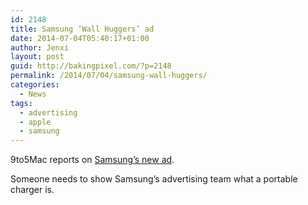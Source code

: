 ```yaml
---
id: 2148
title: Samsung ‘Wall Huggers’ ad
date: 2014-07-04T05:40:17+01:00
author: Jenxi
layout: post
guid: http://bakingpixel.com/?p=2148
permalink: /2014/07/04/samsung-wall-huggers/
categories:
  - News
tags:
  - advertising
  - apple
  - samsung
---
```

9to5Mac reports on [Samsung’s new ad](http://9to5mac.com/2014/07/03/samsung-borrows-a-line-from-blackberry-calls-iphone-users-wall-huggers-in-new-ad/).

Someone needs to show Samsung’s advertising team what a portable charger is.